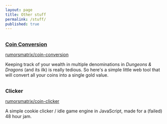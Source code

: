 ```yaml
---
layout: page
title: Other stuff
permalink: /stuff/
published: true
---
```


<style>
h3 { margin-bottom: 0; margin-top: 2rem; }
</style>

### [Coin Conversion](/coin-conversion)
[rumorsmatrix/coin-conversion](https://github.com/rumorsmatrix/coin-conversion)

Keeping track of your wealth in multiple denominations in *Dungeons & Dragons* (and its ilk) is really tedious. So here's a simple little web tool that will convert all your coins into a single gold value.



### Clicker
[rumorsmatrix/coin-clicker](https://github.com/rumorsmatrix/clicker)

A simple cookie clicker / idle game engine in JavaScript, made for a (failed) 48 hour jam.
